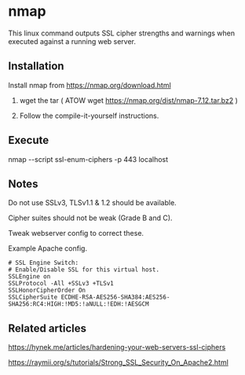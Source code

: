 # nmap
This linux command outputs SSL cipher strengths and warnings when executed against a running web server.

## Installation

Install nmap from https://nmap.org/download.html

1. wget the tar ( ATOW wget https://nmap.org/dist/nmap-7.12.tar.bz2 )

2. Follow the compile-it-yourself instructions.

## Execute

nmap --script ssl-enum-ciphers -p 443 localhost

## Notes

Do not use SSLv3, TLSv1.1 & 1.2 should be available.

Cipher suites should not be weak (Grade B and C).

Tweak webserver config to correct these.

Example Apache config.

```
# SSL Engine Switch:
# Enable/Disable SSL for this virtual host.
SSLEngine on
SSLProtocol -All +SSLv3 +TLSv1
SSLHonorCipherOrder On
SSLCipherSuite ECDHE-RSA-AES256-SHA384:AES256-SHA256:RC4:HIGH:!MD5:!aNULL:!EDH:!AESGCM
```

## Related articles

https://hynek.me/articles/hardening-your-web-servers-ssl-ciphers

https://raymii.org/s/tutorials/Strong_SSL_Security_On_Apache2.html
